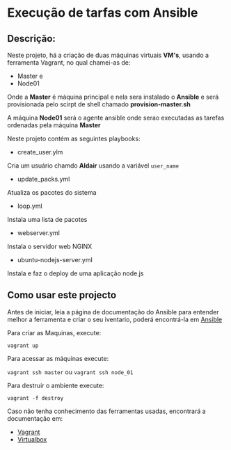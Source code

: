 # Execução de tarfas com Ansible

## Descrição:

Neste projeto, há a criação de duas máquinas virtuais **VM's**, usando a ferramenta Vagrant, no qual chamei-as de:

* Master e
* Node01

Onde a **Master** é máquina principal e nela sera instalado o **Ansible** e será provisionada pelo scirpt de shell chamado **provision-master.sh**

A máquina **Node01** será o agente ansible onde serao executadas as tarefas ordenadas pela máquina **Master**

Neste projeto contém as seguintes playbooks:

* create_user.ylm

Cria um usuário chamdo **Aldair** usando a variável `user_name`

* update_packs.yml

Atualiza os pacotes do sistema

* loop.yml

Instala uma lista de pacotes 

* webserver.yml

Instala o servidor web NGINX

* ubuntu-nodejs-server.yml

Instala e faz o deploy de uma aplicação node.js

## Como usar este projecto

Antes de iniciar, leia a página de documentação do Ansible para entender melhor a ferramenta e criar o seu iventario, poderá encontrá-la em [Ansible](https://docs.ansible.com/ansible/latest/getting_started/index.html)

Para criar as Maquinas, execute:

`vagrant up`

Para acessar as máquinas execute:

`vagrant ssh master` ou `vagrant ssh node_01`

Para destruir o ambiente execute:

`vagrant -f destroy`

Caso não tenha conhecimento das ferramentas usadas, encontrará a documentação em:

* [Vagrant](https://www.vagrantup.com/)
* [Virtualbox](https://www.virtualbox.org/)
